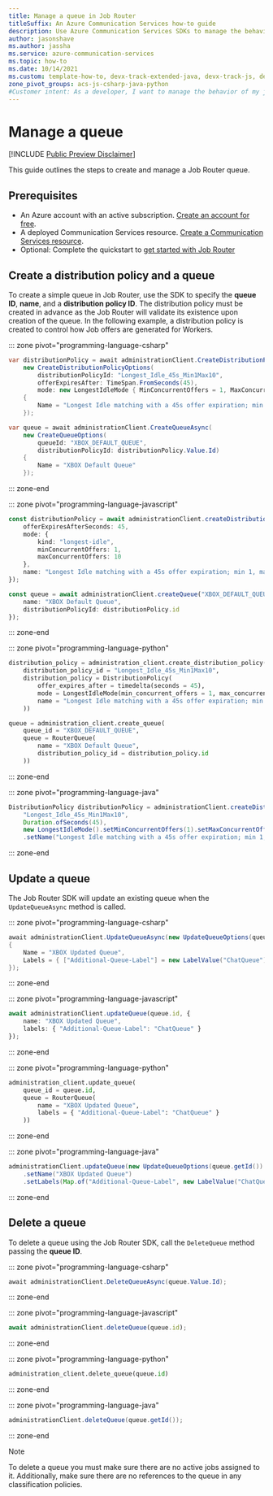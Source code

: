 ```yaml
---
title: Manage a queue in Job Router
titleSuffix: An Azure Communication Services how-to guide
description: Use Azure Communication Services SDKs to manage the behavior of a queue
author: jasonshave
ms.author: jassha
ms.service: azure-communication-services
ms.topic: how-to 
ms.date: 10/14/2021
ms.custom: template-how-to, devx-track-extended-java, devx-track-js, devx-track-python
zone_pivot_groups: acs-js-csharp-java-python
#Customer intent: As a developer, I want to manage the behavior of my jobs in a queue.
---
```


# Manage a queue

[!INCLUDE [Public Preview Disclaimer](../../includes/public-preview-include-document.md)]

This guide outlines the steps to create and manage a Job Router queue.

## Prerequisites

- An Azure account with an active subscription. [Create an account for free](https://azure.microsoft.com/free/?WT.mc_id=A261C142F).
- A deployed Communication Services resource. [Create a Communication Services resource](../../quickstarts/create-communication-resource.md).
- Optional: Complete the quickstart to [get started with Job Router](../../quickstarts/router/get-started-router.md)

## Create a distribution policy and a queue

To create a simple queue in Job Router, use the SDK to specify the **queue ID**, **name**, and a **distribution policy ID**. The distribution policy must be created in advance as the Job Router will validate its existence upon creation of the queue. In the following example, a distribution policy is created to control how Job offers are generated for Workers.

::: zone pivot="programming-language-csharp"

```csharp
var distributionPolicy = await administrationClient.CreateDistributionPolicyAsync(
    new CreateDistributionPolicyOptions(
        distributionPolicyId: "Longest_Idle_45s_Min1Max10",
        offerExpiresAfter: TimeSpan.FromSeconds(45),
        mode: new LongestIdleMode { MinConcurrentOffers = 1, MaxConcurrentOffers = 10 })
    {
        Name = "Longest Idle matching with a 45s offer expiration; min 1, max 10 offers",
    });

var queue = await administrationClient.CreateQueueAsync(
    new CreateQueueOptions(
        queueId: "XBOX_DEFAULT_QUEUE", 
        distributionPolicyId: distributionPolicy.Value.Id)
    {
        Name = "XBOX Default Queue"
    });
```

::: zone-end

::: zone pivot="programming-language-javascript"

```typescript
const distributionPolicy = await administrationClient.createDistributionPolicy("Longest_Idle_45s_Min1Max10", {
    offerExpiresAfterSeconds: 45,
    mode: {
        kind: "longest-idle",
        minConcurrentOffers: 1,
        maxConcurrentOffers: 10
    },
    name: "Longest Idle matching with a 45s offer expiration; min 1, max 10 offers"
});

const queue = await administrationClient.createQueue("XBOX_DEFAULT_QUEUE", {
    name: "XBOX Default Queue",
    distributionPolicyId: distributionPolicy.id
});
```

::: zone-end

::: zone pivot="programming-language-python"

```python
distribution_policy = administration_client.create_distribution_policy(
    distribution_policy_id = "Longest_Idle_45s_Min1Max10",
    distribution_policy = DistributionPolicy(
        offer_expires_after = timedelta(seconds = 45),
        mode = LongestIdleMode(min_concurrent_offers = 1, max_concurrent_offers = 10),
        name = "Longest Idle matching with a 45s offer expiration; min 1, max 10 offers"
    ))

queue = administration_client.create_queue(
    queue_id = "XBOX_DEFAULT_QUEUE",
    queue = RouterQueue(
        name = "XBOX Default Queue",
        distribution_policy_id = distribution_policy.id
    ))
```

::: zone-end

::: zone pivot="programming-language-java"

```java
DistributionPolicy distributionPolicy = administrationClient.createDistributionPolicy(new CreateDistributionPolicyOptions(
    "Longest_Idle_45s_Min1Max10",
    Duration.ofSeconds(45),
    new LongestIdleMode().setMinConcurrentOffers(1).setMaxConcurrentOffers(10))
    .setName("Longest Idle matching with a 45s offer expiration; min 1, max 10 offers"));
```

::: zone-end

## Update a queue

The Job Router SDK will update an existing queue when the `UpdateQueueAsync` method is called.

::: zone pivot="programming-language-csharp"

```csharp
await administrationClient.UpdateQueueAsync(new UpdateQueueOptions(queue.Value.Id)
{
    Name = "XBOX Updated Queue",
    Labels = { ["Additional-Queue-Label"] = new LabelValue("ChatQueue") }
});
```

::: zone-end

::: zone pivot="programming-language-javascript"

```typescript
await administrationClient.updateQueue(queue.id, {
    name: "XBOX Updated Queue",
    labels: { "Additional-Queue-Label": "ChatQueue" }
});
```

::: zone-end

::: zone pivot="programming-language-python"

```python
administration_client.update_queue(
    queue_id = queue.id,
    queue = RouterQueue(
        name = "XBOX Updated Queue",
        labels = { "Additional-Queue-Label": "ChatQueue" }
    ))
```

::: zone-end

::: zone pivot="programming-language-java"

```java
administrationClient.updateQueue(new UpdateQueueOptions(queue.getId())
    .setName("XBOX Updated Queue")
    .setLabels(Map.of("Additional-Queue-Label", new LabelValue("ChatQueue"))));
```

::: zone-end

## Delete a queue

To delete a queue using the Job Router SDK, call the `DeleteQueue` method passing the **queue ID**.

::: zone pivot="programming-language-csharp"

```csharp
await administrationClient.DeleteQueueAsync(queue.Value.Id);
```

::: zone-end

::: zone pivot="programming-language-javascript"

```typescript
await administrationClient.deleteQueue(queue.id);
```

::: zone-end

::: zone pivot="programming-language-python"

```python
administration_client.delete_queue(queue.id)
```

::: zone-end

::: zone pivot="programming-language-java"

```java
administrationClient.deleteQueue(queue.getId());
```

::: zone-end

> [!NOTE]
> To delete a queue you must make sure there are no active jobs assigned to it. Additionally, make sure there are no references to the queue in any classification policies.
